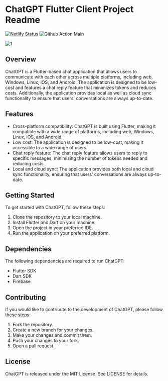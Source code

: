 # ChatGPT Flutter Client Project Readme

[![Netlify Status](https://api.netlify.com/api/v1/badges/6650f241-4b5c-434a-98b4-7601655a0e0f/deploy-status)](https://app.netlify.com/sites/personified/deploys)
 ![Github Action Main](https://github.com/Amitpatil215/Flutter-ChatGpt-Client/actions/workflows/release_deploy_web.yml/badge.svg
)


![1](https://user-images.githubusercontent.com/54329870/228063254-51ea3291-8a73-4864-8ad0-7ebb5282ae4e.png)
## Overview

ChatGPT is a Flutter-based chat application that allows users to communicate with each other across multiple platforms, including web, Windows, Linux, iOS, and Android. The application is designed to be low-cost and features a chat reply feature that minimizes tokens and reduces costs. Additionally, the application provides local as well as cloud sync functionality to ensure that users' conversations are always up-to-date.

## Features

- Cross-platform compatibility: ChatGPT is built using Flutter, making it compatible with a wide range of platforms, including web, Windows, Linux, iOS, and Android.
- Low cost: The application is designed to be low-cost, making it accessible to a wide range of users.
- Chat reply feature: The chat reply feature allows users to reply to specific messages, minimizing the number of tokens needed and reducing costs.
- Local and cloud sync: The application provides both local and cloud sync functionality, ensuring that users' conversations are always up-to-date.

## Getting Started

To get started with ChatGPT, follow these steps:

1. Clone the repository to your local machine.
2. Install Flutter and Dart on your machine.
3. Open the project in your preferred IDE.
4. Run the application on your preferred platform.

## Dependencies

The following dependencies are required to run ChatGPT:

- Flutter SDK
- Dart SDK
- Firebase

## Contributing

If you would like to contribute to the development of ChatGPT, please follow these steps:

1. Fork the repository.
2. Create a new branch for your changes.
3. Make your changes and commit them.
4. Push your changes to your fork.
5. Open a pull request.

## License

ChatGPT is released under the MIT License. See LICENSE for details.